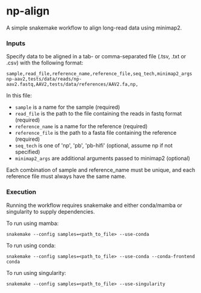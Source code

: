 # np-align

A simple snakemake workflow to align long-read data using minimap2.

### Inputs

Specify data to be aligned in a tab- or comma-separated file (.tsv, .txt or .csv) with the following format:

```
sample,read_file,reference_name,reference_file,seq_tech,minimap2_args
np-aav2,tests/data/reads/np-aav2.fastq,AAV2,tests/data/references/AAV2.fa,np,
```

In this file:
 - `sample` is a name for the sample (required)
 - `read_file` is the path to the file containing the reads in fastq format (required)
 - `reference_name` is a name for the reference (required)
 - `reference_file` is the path to a fasta file containing the reference (required)
 - `seq_tech` is one of 'np', 'pb', 'pb-hifi' (optional, assume np if not specified)
 - `minimap2_args` are additional arguments passed to minimap2 (optional)

Each combination of sample and reference_name must be unique, and each reference file must always have the same name.

### Execution

Running the workflow requires snakemake and either conda/mamba or singularity to supply dependencies.

To run using mamba:
```
snakemake --config samples=<path_to_file> --use-conda
```

To run using conda:
```
snakemake --config samples=<path_to_file> --use-conda --conda-frontend conda
```

To run using singularity:
```
snakemake --config samples=<path_to_file> --use-singularity
```

